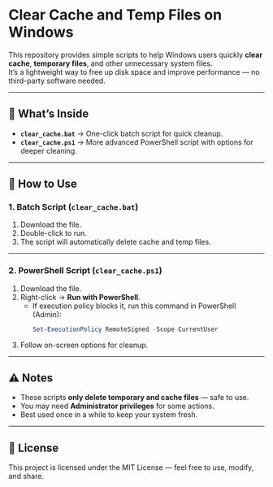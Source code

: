 # Clear Cache and Temp Files on Windows  

This repository provides simple scripts to help Windows users quickly **clear cache**, **temporary files**, and other unnecessary system files.  
It’s a lightweight way to free up disk space and improve performance — no third-party software needed.  

---

## 📂 What’s Inside  
- **`clear_cache.bat`** → One-click batch script for quick cleanup.  
- **`clear_cache.ps1`** → More advanced PowerShell script with options for deeper cleaning.  

---

## 🚀 How to Use  

### 1. Batch Script (`clear_cache.bat`)  
1. Download the file.  
2. Double-click to run.  
3. The script will automatically delete cache and temp files.  

---

### 2. PowerShell Script (`clear_cache.ps1`)  
1. Download the file.  
2. Right-click → **Run with PowerShell**.  
   - If execution policy blocks it, run this command in PowerShell (Admin):  
     ```powershell
     Set-ExecutionPolicy RemoteSigned -Scope CurrentUser
     ```
3. Follow on-screen options for cleanup.  

---

## ⚠️ Notes  
- These scripts **only delete temporary and cache files** — safe to use.  
- You may need **Administrator privileges** for some actions.  
- Best used once in a while to keep your system fresh.  

---

  

## 📜 License  
This project is licensed under the MIT License — feel free to use, modify, and share.  
